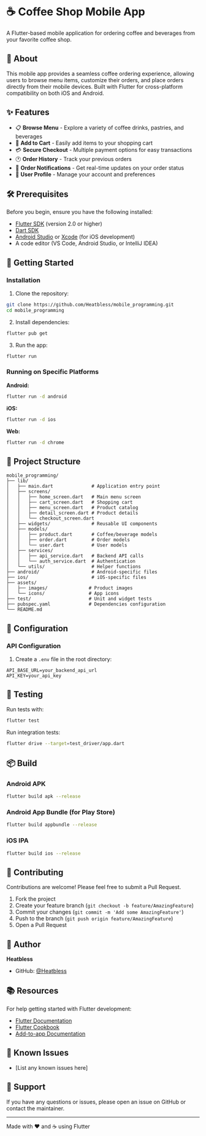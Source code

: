 # ☕ Coffee Shop Mobile App

A Flutter-based mobile application for ordering coffee and beverages from your favorite coffee shop.

## 📱 About

This mobile app provides a seamless coffee ordering experience, allowing users to browse menu items, customize their orders, and place orders directly from their mobile devices. Built with Flutter for cross-platform compatibility on both iOS and Android.

## ✨ Features

- 📋 **Browse Menu** - Explore a variety of coffee drinks, pastries, and beverages
- 🛒 **Add to Cart** - Easily add items to your shopping cart
- 💳 **Secure Checkout** - Multiple payment options for easy transactions
- 🕐 **Order History** - Track your previous orders
- 🔔 **Order Notifications** - Get real-time updates on your order status
- 👤 **User Profile** - Manage your account and preferences

## 🛠️ Prerequisites

Before you begin, ensure you have the following installed:

- [Flutter SDK](https://flutter.dev/docs/get-started/install) (version 2.0 or higher)
- [Dart SDK](https://dart.dev/get-dart)
- [Android Studio](https://developer.android.com/studio) or [Xcode](https://developer.apple.com/xcode/) (for iOS development)
- A code editor (VS Code, Android Studio, or IntelliJ IDEA)

## 🚀 Getting Started

### Installation

1. Clone the repository:
```bash
git clone https://github.com/Heatbless/mobile_programming.git
cd mobile_programming
```

2. Install dependencies:
```bash
flutter pub get
```

3. Run the app:
```bash
flutter run
```

### Running on Specific Platforms

**Android:**
```bash
flutter run -d android
```

**iOS:**
```bash
flutter run -d ios
```

**Web:**
```bash
flutter run -d chrome
```

## 📂 Project Structure

```
mobile_programming/
├── lib/
│   ├── main.dart              # Application entry point
│   ├── screens/
│   │   ├── home_screen.dart   # Main menu screen
│   │   ├── cart_screen.dart   # Shopping cart
│   │   ├── menu_screen.dart   # Product catalog
│   │   ├── detail_screen.dart # Product details
│   │   └── checkout_screen.dart
│   ├── widgets/               # Reusable UI components
│   ├── models/
│   │   ├── product.dart       # Coffee/beverage models
│   │   ├── order.dart         # Order models
│   │   └── user.dart          # User models
│   ├── services/
│   │   ├── api_service.dart   # Backend API calls
│   │   └── auth_service.dart  # Authentication
│   └── utils/                 # Helper functions
├── android/                   # Android-specific files
├── ios/                       # iOS-specific files
├── assets/
│   ├── images/               # Product images
│   └── icons/                # App icons
├── test/                     # Unit and widget tests
├── pubspec.yaml              # Dependencies configuration
└── README.md
```

## 🔧 Configuration

### API Configuration

1. Create a `.env` file in the root directory:
```env
API_BASE_URL=your_backend_api_url
API_KEY=your_api_key
```

## 🧪 Testing

Run tests with:
```bash
flutter test
```

Run integration tests:
```bash
flutter drive --target=test_driver/app.dart
```

## 📦 Build

### Android APK
```bash
flutter build apk --release
```

### Android App Bundle (for Play Store)
```bash
flutter build appbundle --release
```

### iOS IPA
```bash
flutter build ios --release
```

## 🤝 Contributing

Contributions are welcome! Please feel free to submit a Pull Request.

1. Fork the project
2. Create your feature branch (`git checkout -b feature/AmazingFeature`)
3. Commit your changes (`git commit -m 'Add some AmazingFeature'`)
4. Push to the branch (`git push origin feature/AmazingFeature`)
5. Open a Pull Request

## 👤 Author

**Heatbless**
- GitHub: [@Heatbless](https://github.com/Heatbless)

## 📚 Resources

For help getting started with Flutter development:
- [Flutter Documentation](https://flutter.dev/)
- [Flutter Cookbook](https://flutter.dev/docs/cookbook)
- [Add-to-app Documentation](https://flutter.dev/to/add-to-app)

## 🐛 Known Issues

- [List any known issues here]

## 📮 Support

If you have any questions or issues, please open an issue on GitHub or contact the maintainer.

---

Made with ❤️ and ☕ using Flutter
